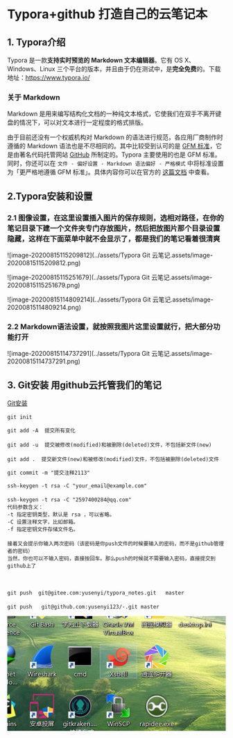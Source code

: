 # Typora+github  打造自己的云笔记本

## 1. Typora介绍

Typora 是一款**支持实时预览的 Markdown 文本编辑器**。它有 OS X、Windows、Linux 三个平台的版本，并且由于仍在测试中，是**完全免费**的。下载地址：https://www.typora.io/

### 关于 Markdown

Markdown 是用来编写结构化文档的一种纯文本格式，它使我们在双手不离开键盘的情况下，可以对文本进行一定程度的格式排版。

由于目前还没有一个权威机构对 Markdown 的语法进行规范，各应用厂商制作时遵循的 Markdown 语法也是不尽相同的。其中比较受到认可的是 [GFM 标准](https://github.github.com/gfm/)，它是由著名代码托管网站 [GitHub](https://github.com/) 所制定的。Typora 主要使用的也是 GFM 标准。同时，你还可以在 `文件 - 偏好设置 - Markdown 语法偏好 - 严格模式` 中将标准设置为「更严格地遵循 GFM 标准」。具体内容你可以在官方的 [这篇文档](http://support.typora.io/Strict-Mode/) 中查看。



## 2.Typora安装和设置



### 2.1 图像设置，在这里设置插入图片的保存规则，选相对路径，在你的笔记目录下建一个文件夹专门存放图片，然后把放图片那个目录设置隐藏，这样在下面菜单中就不会显示了，都是我们的笔记看着很清爽

![image-20200815115209812](../assets/Typora Git  云笔记.assets/image-20200815115209812.png)

![image-20200815115251679](../assets/Typora Git  云笔记.assets/image-20200815115251679.png)





![image-20200815114809214](../assets/Typora Git  云笔记.assets/image-20200815114809214.png)



### 2.2 Markdown语法设置，就按照我图片这里设置就行，把大部分功能打开

![image-20200815114737291](../assets/Typora Git  云笔记.assets/image-20200815114737291.png)

## 3. Git安装 用github云托管我们的笔记

[Git安装](../git使用/git安装.md)

```
git init 
```

```
git add -A  提交所有变化

git add -u  提交被修改(modified)和被删除(deleted)文件，不包括新文件(new)

git add .  提交新文件(new)和被修改(modified)文件，不包括被删除(deleted)文件
```

```
git commit -m "提交注释2113"
```

```
ssh-keygen -t rsa -C "your_email@example.com"

ssh-keygen -t rsa -C "2597400284@qq.com"
代码参数含义：
-t 指定密钥类型，默认是 rsa ，可以省略。
-C 设置注释文字，比如邮箱。
-f 指定密钥文件存储文件名。

接着又会提示你输入两次密码（该密码是你push文件的时候要输入的密码，而不是github管理者的密码）
当然，你也可以不输入密码，直接按回车。那么push的时候就不需要输入密码，直接提交到github上了



```

```
git push  git@gitee.com:yusenyi/typora_notes.git   master

git push   git@github.com:yusenyi123/-.git master
```

![123](./1.png)



